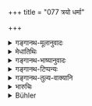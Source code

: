 +++
title = "077 त्रयो धर्मा"

+++

<details><summary>गङ्गानथ-मूलानुवादः</summary>

From the Brāhmaṇa coming to the Kṣatriya, three of these functions cease;—viz., Teaching, Sacrificing for others, and third, the Receiving of gifts.—(77)
</details>

<details><summary>मेधातिथिः</summary>

जीविकाकर्माण्य् एतानि क्षत्रियस्य न भवन्ति । यानि त्व् अदृष्टार्थानीष्ट्यध्ययनदानानि न निवर्तन्ते । वेदस्य च प्रकृतत्वाद् एतद् अध्यापनं निषिध्यते, न तु धनुर्वेदशिल्पकलाविद्याः ॥ १०.७७ ॥
</details>

<details><summary>गङ्गानथ-भाष्यानुवादः</summary>

These three functions, which are the means of livelihood, do not belong to the Kṣatriya; but those that are conducive to spiritual ends—*i.e*., studying and the rest,—do not cease.

Inasmuch as the *Veda* is the subject-matter in consideration, it is the teaching of the Veda that is forbidden for the Kṣatriya, and not that of the science of archery and other arts and sciences.—(77)
</details>

<details><summary>गङ्गानथ-टिप्पन्यः</summary>

This verse is quoted in *Nṛsiṃhaprasāda* (Āhnika, 37a).
</details>

<details><summary>गङ्गानथ-तुल्य-वाक्यानि</summary>

**(verses 10.77-80)  
**

[\[See texts under 9.326 *et
seq*.\]]

*Gautama* (10.1, 7, 15, 49).—‘The occupations common to all the
twice-born are—studying, offering sacrifices, and giving gifts,—to protect all beings is the additional function of the king (Kṣatriya), and to learn the management of chariots and the use of the bow;—the additional occupations of the Vaiśya are agriculture, trade, cattle-tending, and money-lending.’

*Baudhāyana* (1.18.3, 4).—‘In the Kṣatriya, the Brāhmaṇa placed
strength, together with the duties and privileges of studying, sacrificing, giving gifts, using weapons and protecting the life and property of all beings,—for the growth of good government.—In the Vaiśyas, the Brāhmaṇa placed the power to work, with the duties of studying, sacrificing, giving gifts, cultivating the soil, trading, and cattle-tending,—for the growth of productive labour.’

*Āpastamba* (2.10.6, 7).—‘The lawful occupations of the Kṣatriya are the
same as those of the Brāhmaṇa; with the exception of teaching, sacrificing for others and receiving gifts; and with the addition of governing and fighting. The lawful occupations of the Vaiśya are the same as those of the Kṣatriya, with the exception of governing and fighting, and with the addition of agriculture, cattle tending and trade.’

*Vaśiṣṭha* (2.15-19).—‘The lawful occupations of the Kṣatriya are
three—studying, sacrificing for himself and bestowing gifts;—and his peculiar duty is to protect the people with his weapons; he may earn his livelihood by that means.—The lawful occupations of the Vaiśya are the same besides agriculture, trading, cattle-tending and money-lending.’

*Viṣṇu* (2.6, 7, 9, 12, 13).—‘For the Kṣatriya, constant practice in
arms;—for the Vaiśya, the tending of cattle;—for all the twice-born, to sacrifice and to study;—the mode of livelihood for the Kṣatriya is to protect the world (and receive due reward);—and for the Vaiśya, tillage, keeping cows, trade, money-lending and growing of seeds.’

*Yājñavalkya* (1.118, 119).—‘Sacrificing, studying and giving gifts are
common to the Kṣatriya and the Vaiśya (and the Brāhmaṇa);—the principal function of the Kṣatriya is the protecting of the people; money-lending, agriculture, and trade and cattle-tending are the principal functions of the Vaiśya.’

*Śukranīti* (4.3.33-34).—‘The additional special functions of the
Kṣatriya are the protection of the good, suppression of the wicked and realising of revenues. The additional functions of the Vaiśya are agriculture, pasture and trade.’

*Kāmandaka* (1.20).—‘The King (Kṣatriya) should live by his weapons and
by protecting the people. The means of subsistence for the Vaiśya are cattle-rearing, agriculture and trade.’

*Arthaśāstra* (p. 29).—‘The duties of the Kṣatriya are studying,
sacrificing, making gilts, living by arms, and protecting of living beings; of the Vaiśya—studying, sacrificing, giving gifts, agriculture, cattle-tending and trade.’
</details>

<details><summary>भारुचिः</summary>

अत्र च धर्मशब्दो वृत्तिकर्मविषय एव द्रष्टव्यः, तन्निर्देशसामर्थ्यात् । एवं च सति इज्याध्ययनदानानि तस्यादृष्टार्थानि [न] प्रतिषिध्यन्ते । तथा च तानि वक्ष्यति । अत्र चाधिकाराद् वेदाध्यापनं प्रतिषिध्यते क्षत्रियस्य सहाङ्गैः न तु धनुर्वेदादीनाम् ॥ १०.७७ ॥
</details>

<details><summary>Bühler</summary>

077	(Passing) from the Brahmana to the Kshatriya, three acts (incumbent on the former) are forbidden, (viz.) teaching, sacrificing for others, and, thirdly, the acceptance of gifts.
</details>
